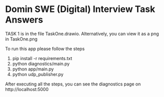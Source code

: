 # Domin SWE (Digital) Interview Task Answers

TASK 1 is in the file TaskOne.drawio. Alternatively, you can view it as a png in TaskOne.png

To run this app please follow the steps
1. pip install -r requirements.txt
2. python diagnostics/main.py
3. python app/main.py
4. python udp_publisher.py


After executing all the steps, you can see the diagnostics page on http://localhost:5000